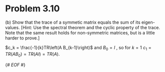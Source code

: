 
# Problem 3.10

(b) Show that the trace of a symmetic matrix equals the sum of its eigen-values.  [Hint:  Use the spectral theorem and the cyclic property of the trace.  Note that the same result holds for non-symmetric matrices, but is a little harder to prove.]

$c_k = \frac{-1}{k}TR\left(A B_{k-1}\right)$ and $B_0 = I$ , so for $k=1$ $c_1 = TR\left(A B_0\right) = TR\left(A I \right) = TR\left(A\right).$

{# *EOF* #}
